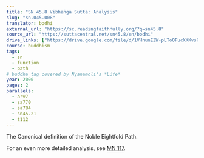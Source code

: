 ```yaml
---
title: "SN 45.8 Vibhaṅga Sutta: Analysis"
slug: "sn.045.008"
translator: bodhi
external_url: "https://sc.readingfaithfully.org/?q=sn45.8"
source_url: "https://suttacentral.net/sn45.8/en/bodhi"
drive_links: ["https://drive.google.com/file/d/1VHnunEZW-pLToOFucXKKvsRL5WtClKCU/view?usp=drivesdk"]
course: buddhism
tags:
  - sn
  - function
  - path
# buddha tag covered by Nyanamoli's *Life*
year: 2000
pages: 2
parallels:
  - arv7
  - sa770
  - sa784
  - sn45.21
  - t112
---
```


The Canonical definition of the Noble Eightfold Path.

For an even more detailed analysis, see [MN 117](/content/canon/mn117).
